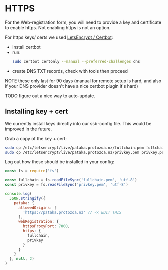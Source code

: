 # HTTPS

For the Web-registration form, you will need to provide a key and certificate
to enable https. Not enabling https is not an option.

For https keys/ certs we used [LetsEncrypt / Certbot](https://eff-certbot.readthedocs.io/en/latest/using.html#manual):
- install certbot
- run: 
  ```bash
  sudo certbot certonly --manual --preferred-challenges dns
  ```
- create DNS TXT records, check with tools then proceed

NOTE these only last for 90 days (manual for remote setup is hard, and also if your DNS provider doesn't have a nice certbot plugin it's hard)

TODO figure out a nice way to auto-update.

## Installing key + cert

We currently install keys directly into our ssb-config file.
This would be improved in the future.

Grab a copy of the key + cert:
```bash
sudo cp /etc/letsencrypt/live/pataka.protozoa.nz/fullchain.pem fullchain.pem
sudo cp /etc/letsencrypt/live/pataka.protozoa.nz/privkey.pem privkey.pem
```

Log out how these should be installed in your config:
```js
const fs = require('fs')

const fullchain = fs.readFileSync('fullchain.pem', 'utf-8')
const privkey = fs.readFileSync('privkey.pem', 'utf-8')

console.log(
  JSON.stringify({
    pataka: {
      allowedOrigins: [
        'https://pataka.protozoa.nz' // << EDIT THIS
      ],
      webRegistration: {
        httpsProxyPort: 7000,
        https: {
          fullchain,
          privkey
        }
      }
    }
  }, null, 2)
)
```
